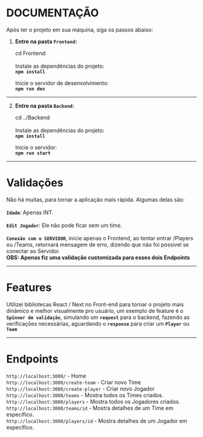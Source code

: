 # DOCUMENTAÇÃO
Após ter o projeto em sua máquina, siga os passos abaixo:

1. **Entre na pasta `Frontend`:**

   cd Frontend<br><br>
   Instale as dependências do projeto:<br>
   <b>`npm install`</b>
   
   Inicie o servidor de desenvolvimento:<br>
   <b>`npm run dev`</b>
   
____________________________________________________________________________________

2. **Entre na pasta `Backend`:**
   
   cd ../Backend<br><br>
   Instale as dependências do projeto:<br>
   <b>`npm install`</b>
   
   Inicie o servidor:<br>
   <b>`npm run start`</b>
   
____________________________________________________________________________________

# Validações
Não há muitas, para tornar a aplicação mais rápida. Algumas delas são:<br><br>
<b>`Idade`</b>: Apenas INT.<br><br>
<b>`Edit Jogador`</b>: Ele não pode ficar sem um time.<br><br>
<b>`Conexão com o SERVIDOR`</b>, inicie apenas o Frontend, ao tentar entrar /Players ou /Teams, retornará mensagem de erro, dizendo que não foi possivel se conectar ao Servidor.<br>
<b>OBS: Apenas fiz uma validação customizada para esses dois Endpoints</b>


____________________________________________________________________________________

# Features
Utilizei bibliotecas React / Next no Front-end para tornar o projeto mais dinâmico e melhor visualmente pro usuário,
um exemplo de feature é o <b>`Spinner de validação`</b>, simulando um <b>`request`</b> para o backend,
fazendo as verificações necessárias, aguardando o <b>`response`</b> para criar um <b>`Player`</b> ou <b>`Team`</b>

____________________________________________________________________________________

# Endpoints

`http://localhost:3000/` - Home<br>
`http://localhost:3000/create-team` - Criar novo Time<br>
`http://localhost:3000/create-player` - Criar novo Jogador<br>
`http://localhost:3000/teams` - Mostra todos os Times criados.<br>
`http://localhost:3000/players` - Mostra todos os Jogadores criados.<br>
`http://localhost:3000/teams/id` - Mostra detalhes de um Time em específico.<br>
`http://localhost:3000/players/id` - Mostra detalhes de um Jogador em específico.

